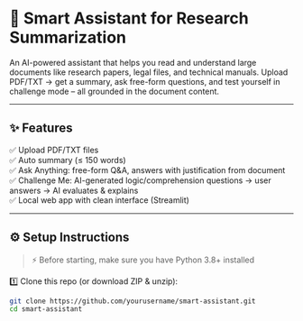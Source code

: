 # 🧠 Smart Assistant for Research Summarization

An AI-powered assistant that helps you read and understand large documents like research papers, legal files, and technical manuals.
Upload PDF/TXT → get a summary, ask free-form questions, and test yourself in challenge mode – all grounded in the document content.

---

## ✨ **Features**
✅ Upload PDF/TXT files  
✅ Auto summary (≤ 150 words)  
✅ Ask Anything: free-form Q&A, answers with justification from document  
✅ Challenge Me: AI-generated logic/comprehension questions → user answers → AI evaluates & explains  
✅ Local web app with clean interface (Streamlit)

---

## ⚙ **Setup Instructions**

> ⚡ Before starting, make sure you have Python 3.8+ installed

1️⃣ Clone this repo (or download ZIP & unzip):
```bash
git clone https://github.com/yourusername/smart-assistant.git
cd smart-assistant
